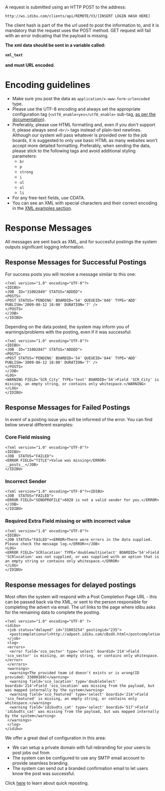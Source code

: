 <p>A request is submitted using an HTTP POST to the address:</p>
<pre><code>http://ws.idibu.com/clients/api/REMOTE/V3/[INSERT LOGIN HASH HERE]</code></pre>
<p class="p1">The client hash is part of the the url used to post the information to, and it is mandatory that the request uses the POST method. GET request will fail with an error indicating that the payload is missing.&nbsp;</p>
<p class="p1"><strong>The xml data should be sent in a variable called:<br><br><code>xml_text</code><br><br>and must URL encoded.</strong></p>
<h1>Encoding guidelines</h1>	
<ul>
	<li>Make sure you post the data as <code>application/x-www-form-urlencoded</code> type.</lie>
	<li>Please use the UTF-8 encoding and always set the appropriate configuration tag (<code>&lt;utf8_enable&gt;yes&lt;/utf8_enable&gt;</code> sub-tag, <a href="https://github.com/oneworldmarket/idibu-api/blob/master/posting-api/vars.md" target="_blank">as per the documentation</a>).</li>
	<li>Preferably, please use HTML formatting and, even if you don't support it, please always send <code>&lt;br/&gt;</code> tags instead of plain-text newlines.<br/>Although our system will pass whatever is provided over to the job boards, it is suggested to only use basic HTML as many websites won't accept more detailed formatting. Preferably, when sending the data, please stick to the following tags and avoid additional styling parameters:
	<ul><li><code>br</code></li>
	<li><code>p</code></li>
	<li><code>strong</code></li>
	<li><code>i</code></li>
	<li><code>ul</code></li>
	<li><code>ol</code></li>
	<li><code>li</code></li></ul></li>
	<li>For any free-text fields, use CDATA.</li>
	<li>You can see an XML with special characters and their correct encoding in the <a href="https://github.com/oneworldmarket/idibu-api/tree/master/posting-api/examples">XML examples section</a>.</li>
</ul>
<h1 class="p1">Response Messages</h1>
<p class="p1">All messages are sent back as XML, and for succesful postings the system outputs significant logging information.</p>
<h2>Response Messages for Successful Postings</h2>
<p>For success posts you will receive a message similar to this one:</p>
<pre><code>&lt;?xml version=&quot;1.0&quot; encoding=&quot;UTF-8&quot;?&gt;
&lt;IDIBU&gt;
&lt;JOB  ID=&quot;31002849&quot; STATUS=&quot;ADDED&quot;&gt;
&lt;POSTS&gt;
&lt;POST STATUS=&#39;PENDING&#39; BOARDID=&#39;54&#39; QUEUEID=&#39;846&#39; TYPE=&#39;ADD&#39; PUBLISH=&#39;2009-06-12 18:00&#39; DURATION=&#39;7&#39; /&gt;
&lt;/POSTS&gt;
&lt;/JOB&gt;
&lt;/IDIBU&gt;</code></pre>
<p class="p1">Depending on the data posted, the system may inform you of warnings/problems with the posting, even if it was successful:</p>
<pre><code>&lt;?xml version=&quot;1.0&quot; encoding=&quot;UTF-8&quot;?&gt;
&lt;IDIBU&gt;
&lt;JOB  ID=&quot;31002847&quot; STATUS=&quot;ADDED&quot;&gt;
&lt;POSTS&gt;
&lt;POST STATUS=&#39;PENDING&#39; BOARDID=&#39;54&#39; QUEUEID=&#39;844&#39; TYPE=&#39;ADD&#39; PUBLISH=&#39;2009-06-12 18:00&#39; DURATION=&#39;7&#39; /&gt;
&lt;/POSTS&gt;
&lt;/JOB&gt;
&lt;LOG&gt;
&lt;WARNING FIELD=&#39;SCR_City&#39; TYPE=&#39;text&#39; BOARDID=&#39;54&#39;&gt;Field &#39;SCR_City&#39; is missing, an empty string, or contains only whitespace.&lt;/WARNING&gt;
&lt;/LOG&gt;
&lt;/IDIBU&gt;</code></pre>
<h2>Response Messages for Failed Postings</h2>
<p>In event of a posting issue you will be informed of the error. You can find below several different examples:</p>
<h3>Core Field missing</h3>
<pre><code>&lt;?xml version=&quot;1.0&quot; encoding=&quot;UTF-8&quot;?&gt;
&lt;IDIBU&gt;
&lt;JOB  STATUS=&quot;FAILED&quot;&gt;
&lt;ERROR FIELD=&quot;TITLE&quot;&gt;Value was missing&lt;/ERROR&gt;
__posts__&lt;/JOB&gt;
&lt;/IDIBU&gt;</code></pre>
<h3>Incorrect Sender</h3>
<pre><code>&lt;?xml version=&quot;1.0&quot; encoding=&quot;UTF-8&quot;?&gt;&lt;IDIBU&gt;
&lt;JOB  STATUS=&quot;FAILED&quot;&gt;
&lt;ERROR FIELD=&quot;SENDPROFILE&quot;&gt;6028 is not a valid sender for you.&lt;/ERROR&gt;
&lt;/JOB&gt;
&lt;/IDIBU&gt;</code></pre>
<h3>Required Extra Field missing or with incorrect value</h3>
<pre><code>&lt;?xml version=&quot;1.0&quot; encoding=&quot;UTF-8&quot;?&gt;
&lt;IDIBU&gt;
&lt;JOB STATUS=&quot;FAILED&quot;&gt;&lt;ERROR&gt;There were errors in the data supplied. Please check the message log.&lt;/ERROR&gt;&lt;/JOB&gt;
&lt;LOG&gt;
&lt;ERROR FIELD=&#39;SCRlocation&#39; TYPE=&#39;doublemultiselect&#39; BOARDID=&#39;54&#39;&gt;Field &#39;SCRlocation&#39; was not supplied, or was supplied with an option that is an empty string or contains only whitespace.&lt;/ERROR&gt;
&lt;/LOG&gt;
&lt;/IDIBU&gt;</code></pre>
<h2>Response messages for delayed postings</h2>
<p>Most often the system will respond with a Post Completion Page URL - this can be passed back via the XML, or sent to the person responsible for completing the advert via email. The url links to the page where idibu asks for the remaining data to complete the posting.</p>
<pre><code>&lt;?xml version=&quot;1.0&quot; encoding=&quot;UTF-8&quot; ?&gt;
&lt;idibu&gt;
&nbsp;&lt;job status=&quot;delayed&quot; id=&quot;31003254&quot; postingid=&quot;235&quot;&gt;
&nbsp;&nbsp;&lt;postcompletionurl&gt;http://adpost.idibu.com/cBzdX.html&lt;/postcompletionurl&gt;
&nbsp;&lt;/job&gt;
&nbsp;&lt;log&gt;
&nbsp;&lt;errors&gt;
&nbsp;&nbsp;&lt;error field=&#39;sco_sector&#39; type=&#39;select&#39; boardid=&#39;214&#39;&gt;Field &#39;sco_sector&#39; is missing, an empty string, or contains only whitespace.&lt;/error&gt;
&nbsp;&lt;/errors&gt;
&nbsp;&lt;warnings&gt;
&nbsp;&nbsp;&lt;warning&gt;The provided team id doesn&#39;t exists or is wrong(ID provided: 33000169)&lt;/warning&gt;
&nbsp;&nbsp;&lt;warning field=&#39;sco_location&#39; type=&#39;doubleSelect&#39; boardid=&#39;214&#39;&gt;Field &#39;sco_location&#39; was missing from the payload, but was mapped internally by the system&lt;/warning&gt;
&nbsp;&nbsp;&lt;warning field=&#39;sco_featured&#39; type=&#39;select&#39; boardid=&#39;214&#39;&gt;Field &#39;sco_featured&#39; is missing, an empty string, or contains only whitespace.&lt;/warning&gt;
&nbsp;&nbsp;&lt;warning field=&#39;idibudts_cat&#39; type=&#39;select&#39; boardid=&#39;517&#39;&gt;Field &#39;idibudts_cat&#39; was missing from the payload, but was mapped internally by the system&lt;/warning&gt;
&nbsp;&lt;/warnings&gt;
&nbsp;&lt;/log&gt;
&lt;/idibu&gt;</code></pre>
<p>We offer a great deal of configuration in this area:</p>
<ul>
	<li>We can setup a private domain with full rebranding for your users to post jobs out from</li>
	<li>The system can be configured to use any SMTP email account to provide seamless branding.</li>
	<li>The system can send out a branded confirmation email to let users know the post was successful.</li>
</ul>
Click <a href="https://github.com/oneworldmarket/idibu-api/blob/master/posting-api/quick-rep-job.md">here</a> to learn about quick reposting.
